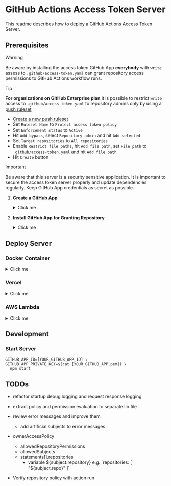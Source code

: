 # GitHub Actions Access Token Server

This readme describes how to deploy a GitHub Actions Access Token Server.

## Prerequisites
> [!WARNING]
> Be aware by installing the access token GitHub App **everybody** with `write` assess to `.github/access-token.yaml` can grant repository access permissions to GitHub Actions workflow runs.

> [!TIP]
> **For organizations on GitHub Enterprise plan** it is possible to restrict `write` access to `.github/access-token.yaml` to repository admins only by using a [push ruleset](https://docs.github.com/en/repositories/configuring-branches-and-merges-in-your-repository/managing-rulesets/about-rulesets#push-rulesets)
> - [Create a new push ruleset](https://github.com/organizations/YOUR-ORGANIZATION/settings/rules/new?target=push)
> - Set `Ruleset Name` to `Protect access token policy`
> - Set `Enforcement status` to `Active`
> - Hit `Add bypass`, select `Repository admin` and hit `Add selected`
> - Set `Target repositories` to `All repositories`
> - Enable `Restrict file paths`, hit `Add file path`, set `File path` to `.github/access-token.yaml` and hit `Add file path`
> - Hit `Create` button

> [!IMPORTANT]
> Be aware that this server is a security sensitive application.
> It is important to secure the access token server properly and update dependencies regularly.
> Keep GitHub App credentials as secret as possible.

1. **Create a GitHub App** 
    <details><summary>Click me</summary>
    - Create a new GitHub App ([User Scope](https://github.com/settings/apps/new)
      or [Organizations Scope](https://github.com/organizations/YOUR_ORGANIZATION/settings/apps/new))
        - Fill out mandatory fields
        - Deactivate Webhook
        - Add Mandatory `Repository permissions`
            - Single file: `Read-only`
                - Add file path `.github/access-token.yaml` - for repository scoped token policy
                - Add file path `access-token.yaml` - for owner scoped token policy
        - Choose permissions you want to allow to request
        - Hit `Create GitHub App` button
        - Take a note of `App ID`
        - Scroll down to `Private keys` section and click `Generate a private key` button
            - private key (`.pem` file) will be downloaded to your machine automatically
    
    </details>

2. **Install GitHub App for Granting Repository**
    <details><summary>Click me</summary>
    - Go to GitHub Apps ([User Scope](https://github.com/settings/apps)
      or [Organizations Scope](https://github.com/organizations/YOUR_ORGANIZATION/settings/apps))
    - Hit `Edit` button of your access token app
    - Navigate to `Install App`
    - Hit `Install` button of an account to install your access token app for
    - Choose `All repositories` or `Only select repositories`
    - Hit `Install` button

    </details>

## Deploy Server

### Docker Container

<details><summary>Click me</summary>

1. **Build Docker Image**
   ```shell
   npm run build:docker-container
   ```

2. **Run Docker Container**
    ```shell
    docker run --rm
     -e GITHUB_APP_ID=[YOUR_GITHUB_APP_ID]> \
     -e GITHUB_APP_PRIVATE_KEY=$(cat [YOUR_GITHUB_APP.pem]>) \
     -p 3000:3000 \
     localhost/github-access-token-server
    ```
    - **Optional environment variables**
        - `GITHUB_ACTIONS_TOKEN_ALLOWED_SUBJECTS`
            - A comma separated list of allowed subject patterns e.g. `repo:octocat/*`
            - If not set or empty all subjects are allowed

3. **Adjust [actions config](../action/config.ts) `api.url` to docker host**
    - e.g. http://YOUR-DOMAIN.com:3000

</details>

### Vercel

<details><summary>Click me</summary>

1. **Fork this repository**

2. **Create a [Vercel App](https://vercel.com/) for your fork**
    - Login to your [Vercel Account](https://vercel.com/)
    - `Add New...` > `Project`
    - `Import` your forked repository
    - Edit `Root Directory` to `server/deployments/vercel`
    - Set environment variables
        - `GITHUB_APP_ID`
        - `GITHUB_APP_PRIVATE_KEY`
        - `GITHUB_ACTIONS_TOKEN_ALLOWED_SUBJECTS`
            - A comma separated list of allowed subject patterns e.g. `repo:octocat/*`
            - If not set or empty all subjects are allowed
    - Hit `Deploy` button
    - Go to project `Settings` > `Domains`
        - `optional` adjust production domain to your liking
    - Take a note of `Production` domain
   - Set function environment variable `GITHUB_ACTIONS_TOKEN_ALLOWED_AUDIENCE` to vercel project `Production` domain

3. **Adjust [actions config](../action/config.ts) `api.url` to vercel project `Production` domain**

* e.g. https://github-actions-access-token.vercel.app

</details>

### AWS Lambda

<details><summary>Click me</summary>

> [!NOTE]
> This deployment will add extra layer of security by using IAM authenticator for AWS Lambda.
> That means that all requests to the server need to be signed with AWS Signature Version 4
> and therefore the server is secured by AWS identity and access management.

1. **Fork this repository**

2. **Deploy Cloudformation Stack**
    - Adjust `GITHUB_ACTIONS_TOKEN_ALLOWED_SUBJECTS` in [app-stack.ts](deployments/aws/infrastructure/lib/app-stack.ts) to add additional layer of security by defining an ACL of subject patterns.
      - e.g. `repo:octocat/*` will allow only repositories of `octocat` owner to request access tokens
    - ```shell
      cd deployments/aws/infrastructure
      cdk deploy
      ```
    - Take a note of the cdk outputs
    - Login to your AWS account web console
    - Edit the `GitHubAppSecret` from cdk output
    - Set `GITHUB_APP_ID` and `GITHUB_APP_PRIVATE_KEY` accordingly to your GitHub App

3. **Adjust [actions config](../action/config.ts) to cdk outputs as follows**
   ```ts
   export const config: Config = {
       api: {
           url: new URL('[cdk.output.ApiUrl]'),
           auth: {
               aws: {
                   roleArn: '[cdk.output.ApiRoleArn]',
                   region: '[cdk.output.ApiRegion]',
                   service: 'lambda',
               },
           },
       },
   }
   ```

</details>

## Development
### Start Server
  ```shell
  GITHUB_APP_ID=[YOUR_GITHUB_APP_ID] \
  GITHUB_APP_PRIVATE_KEY=$(cat [YOUR_GITHUB_APP.pem]) \
    npm start 
  ```

## TODOs
- refactor startup debug logging and request response logging

- extract policy and permission evaluation to separate lib file

- review error messages and improve them
    - add artificial subjects to error messages

- ownerAccessPolicy
  - allowedRepositoryPermissions
  - allowedSubjects
  - statements[].repositories
    - variable ${subject.repository} e.g. `repositories: [ "${subject.repo}" ]`

- Verify repository policy with action run